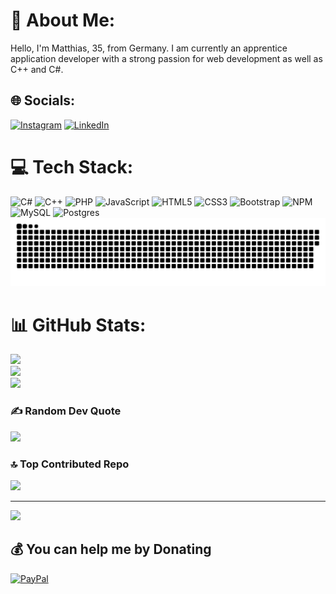 # 💫 About Me:
Hello, I'm Matthias, 35, from Germany. I am currently an apprentice application developer with a strong passion for web development as well as C++ and C#.


## 🌐 Socials:
[![Instagram](https://img.shields.io/badge/Instagram-%23E4405F.svg?logo=Instagram&logoColor=white)](https://instagram.com/matthiasbohn_solutions) [![LinkedIn](https://img.shields.io/badge/LinkedIn-%230077B5.svg?logo=linkedin&logoColor=white)](https://linkedin.com/in/matthias-bohn-58056224a) 

# 💻 Tech Stack:
![C#](https://img.shields.io/badge/c%23-%23239120.svg?style=for-the-badge&logo=csharp&logoColor=white) ![C++](https://img.shields.io/badge/c++-%2300599C.svg?style=for-the-badge&logo=c%2B%2B&logoColor=white) ![PHP](https://img.shields.io/badge/php-%23777BB4.svg?style=for-the-badge&logo=php&logoColor=white) ![JavaScript](https://img.shields.io/badge/javascript-%23323330.svg?style=for-the-badge&logo=javascript&logoColor=%23F7DF1E) ![HTML5](https://img.shields.io/badge/html5-%23E34F26.svg?style=for-the-badge&logo=html5&logoColor=white) ![CSS3](https://img.shields.io/badge/css3-%231572B6.svg?style=for-the-badge&logo=css3&logoColor=white) ![Bootstrap](https://img.shields.io/badge/bootstrap-%238511FA.svg?style=for-the-badge&logo=bootstrap&logoColor=white) ![NPM](https://img.shields.io/badge/NPM-%23CB3837.svg?style=for-the-badge&logo=npm&logoColor=white) ![MySQL](https://img.shields.io/badge/mysql-4479A1.svg?style=for-the-badge&logo=mysql&logoColor=white) ![Postgres](https://img.shields.io/badge/postgres-%23316192.svg?style=for-the-badge&logo=postgresql&logoColor=white)
<picture>
  <source media="(prefers-color-scheme: dark)" srcset="https://raw.githubusercontent.com/matthias-bohn/matthias-bohn/output/github-snake-dark.svg" />
  <source media="(prefers-color-scheme: light)" srcset="https://raw.githubusercontent.com/matthias-bohn/matthias-bohn/output/github-snake.svg" />
  <img alt="github-snake" src="https://raw.githubusercontent.com/matthias-bohn/matthias-bohn/output/github-snake.svg" />
</picture>
# 📊 GitHub Stats:
![](https://github-readme-stats.vercel.app/api?username=Matthias-Bohn&theme=dark&hide_border=false&include_all_commits=true&count_private=false)<br/>
![](https://github-readme-streak-stats.herokuapp.com/?user=Matthias-Bohn&theme=dark&hide_border=false)<br/>
![](https://github-readme-stats.vercel.app/api/top-langs/?username=Matthias-Bohn&theme=dark&hide_border=false&include_all_commits=true&count_private=false&layout=compact)

### ✍️ Random Dev Quote
![](https://quotes-github-readme.vercel.app/api?type=horizontal&theme=gruvbox)

### 🔝 Top Contributed Repo
![](https://github-contributor-stats.vercel.app/api?username=Matthias-Bohn&limit=5&theme=dark&combine_all_yearly_contributions=true)

---
[![](https://visitcount.itsvg.in/api?id=Matthias-Bohn&icon=0&color=0)](https://visitcount.itsvg.in)

  ## 💰 You can help me by Donating
  [![PayPal](https://img.shields.io/badge/PayPal-00457C?style=for-the-badge&logo=paypal&logoColor=white)](https://paypal.me/MatthiasBohn88) 

  
<!-- Proudly created with GPRM ( https://gprm.itsvg.in ) -->
